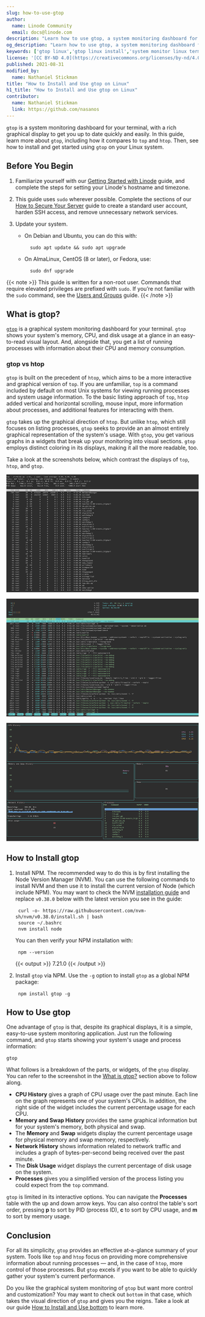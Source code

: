```yaml
---
slug: how-to-use-gtop
author:
  name: Linode Community
  email: docs@linode.com
description: "Learn how to use gtop, a system monitoring dashboard for your Linux terminal."
og_description: "Learn how to use gtop, a system monitoring dashboard for your Linux terminal."
keywords: ['gtop linux','gtop linux install','system monitor linux terminal']
license: '[CC BY-ND 4.0](https://creativecommons.org/licenses/by-nd/4.0)'
published: 2021-08-31
modified_by:
  name: Nathaniel Stickman
title: "How to Install and Use gtop on Linux"
h1_title: "How to Install and Use gtop on Linux"
contributor:
  name: Nathaniel Stickman
  link: https://github.com/nasanos
---
```


`gtop` is a system monitoring dashboard for your terminal, with a rich graphical display to get you up to date quickly and easily. In this guide, learn more about `gtop`, including how it compares to `top` and `htop`. Then, see how to install and get started using `gtop` on your Linux system.

## Before You Begin

1. Familiarize yourself with our [Getting Started with Linode](/docs/getting-started/) guide, and complete the steps for setting your Linode's hostname and timezone.

1. This guide uses `sudo` wherever possible. Complete the sections of our [How to Secure Your Server](/docs/security/securing-your-server/) guide to create a standard user account, harden SSH access, and remove unnecessary network services.

1. Update your system.

    - On Debian and Ubuntu, you can do this with:

            sudo apt update && sudo apt upgrade

    - On AlmaLinux, CentOS (8 or later), or Fedora, use:

            sudo dnf upgrade

{{< note >}}
This guide is written for a non-root user. Commands that require elevated privileges are prefixed with `sudo`. If you’re not familiar with the `sudo` command, see the [Users and Groups](/docs/tools-reference/linux-users-and-groups/) guide.
{{< /note >}}

## What is gtop?

[`gtop`](https://github.com/aksakalli/gtop) is a graphical system monitoring dashboard for your terminal. `gtop` shows your system's memory, CPU, and disk usage at a glance in an easy-to-read visual layout. And, alongside that, you get a list of running processes with information about their CPU and memory consumption.

### gtop vs htop

`gtop` is built on the precedent of `htop`, which aims to be a more interactive and graphical version of `top`. If you are unfamiliar, `top` is a command included by default on most Unix systems for viewing running processes and system usage information. To the basic listing approach of `top`, `htop` added vertical and horizontal scrolling, mouse input, more information about processes, and additional features for interacting with them.

`gtop` takes up the graphical direction of `htop`. But unlike `htop`, which still focuses on listing processes, `gtop` seeks to provide an an almost entirely graphical representation of the system's usage. With `gtop`, you get various graphs in a widgets that break up your monitoring into visual sections. `gtop` employs distinct coloring in its displays, making it all the more readable, too.

Take a look at the screenshots below, which contrast the displays of `top`, `htop`, and `gtop`.

[![System monitoring display in top](top-display_small.png)](top-display.png)

[![System monitoring display in htop](htop-display_small.png)](htop-display.png)

[![System monitoring display in gtop](gtop-display_small.png)](gtop-display.png)

## How to Install gtop

1. Install NPM. The recommended way to do this is by first installing the Node Version Manager (NVM). You can use the following commands to install NVM and then use it to install the current version of Node (which include NPM). You may want to check the NVM [installation guide](https://github.com/nvm-sh/nvm#installing-and-updating) and replace `v0.38.0` below with the latest version you see in the guide:

        curl -o- https://raw.githubusercontent.com/nvm-sh/nvm/v0.38.0/install.sh | bash
        source ~/.bashrc
        nvm install node

    You can then verify your NPM installation with:

        npm --version

    {{< output >}}
7.21.0
    {{< /output >}}

1. Install `gtop` via NPM. Use the `-g` option to install `gtop` as a global NPM package:

        npm install gtop -g

## How to Use gtop

One advantage of `gtop` is that, despite its graphical displays, it is a simple, easy-to-use system monitoring application. Just run the following command, and `gtop` starts showing your system's usage and process information:

    gtop

What follows is a breakdown of the parts, or widgets, of the `gtop` display. You can refer to the screenshot in the [What is gtop?](/docs/guides/how-to-use-gtop/#what-is-gtop) section above to follow along.

- **CPU History** gives a graph of CPU usage over the past minute. Each line on the graph represents one of your system's CPUs. In addition, the right side of the widget includes the current percentage usage for each CPU.
- **Memory and Swap History** provides the same graphical information but for your system's memory, both physical and swap.
- The **Memory** and **Swap** widgets display the current percentage usage for physical memory and swap memory, respectively.
- **Network History** shows information related to network traffic and includes a graph of bytes-per-second being received over the past minute.
- The **Disk Usage** widget displays the current percentage of disk usage on the system.
- **Processes** gives you a simplified version of the process listing you could expect from the `top` command.

`gtop` is limited in its interactive options. You can navigate the **Processes** table with the up and down arrow keys. You can also control the table's sort order, pressing **p** to sort by PID (process ID), **c** to sort by CPU usage, and **m** to sort by memory usage.

## Conclusion

For all its simplicity, `gtop` provides an effective at-a-glance summary of your system. Tools like `top` and `htop` focus on providing more comprehensive information about running processes — and, in the case of `htop`, more control of those processes. But `gtop` excels if you want to be able to quickly gather your system's current performance.

Do you like the graphical system monitoring of `gtop` but want more control and customization? You may want to check out `bottom` in that case, which takes the visual direction of `gtop` and gives you the reigns. Take a look at our guide [How to Install and Use bottom](/docs/guides/how-to-use-bottom/) to learn more.
